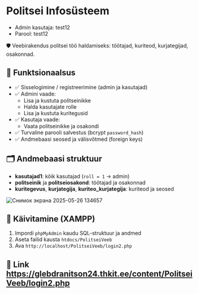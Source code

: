 # Politsei Infosüsteem

- Admin kasutaja: test12
- Parool: test12

🛡️ Veebirakendus politsei töö haldamiseks: töötajad, kuriteod, kurjategijad, osakonnad.

## 📌 Funktsionaalsus

- ✅ Sisselogimine / registreerimine (admin ja kasutajad)
- ✅ Admini vaade:
  - Lisa ja kustuta politseinikke
  - Halda kasutajate rolle
  - Lisa ja kustuta kuritegusid
- ✅ Kasutaja vaade:
  - Vaata politseinikke ja osakondi
- ✅ Turvaline parooli salvestus (bcrypt `password_hash`)
- ✅ Andmebaasi seosed ja välisvõtmed (foreign keys)

## 🗂 Andmebaasi struktuur

- **kasutajad1**: kõik kasutajad (`roll = 1` → admin)
- **politseinik** ja **politseiosakond**: töötajad ja osakonnad
- **kuritegevus**, **kurjategija**, **kuriteo_kurjategija**: kuriteod ja seosed

![Снимок экрана 2025-05-26 134657](https://github.com/user-attachments/assets/997b6817-7a5b-4c76-aa16-496b59ce82d4)

## 🚀 Käivitamine (XAMPP)

1. Impordi `phpMyAdmin` kaudu SQL-struktuur ja andmed
2. Aseta failid kausta `htdocs/PolitseiVeeb`
3. Ava `http://localhost/PolitseiVeeb/login2.php`

## 🔗 Link https://glebdranitson24.thkit.ee/content/PolitseiVeeb/login2.php
